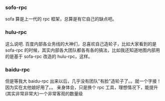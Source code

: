 ### sofo-rpc
sofa 算是上一代的 rpc 框架，总算是有它自己的缺点吧。

### hulu-rpc

这么说吧. 百度内部各业务线的大神们，总喜欢自己造轮子，比如大家看到的是sofa-rpc 的时候，其实内部各大团队都各有各的搞法，比如我还知道地图内部用的是基于 sofa-rpc 改造的 hulu-rpc，这样。 

### baidu-rpc
但是等我大 baidu-rpc 出来以后，几乎没有团队"有脸"造轮子了。。就一个字接！因为实在太他娘好用了。。
亲身体会，只是换个 rpc 工具，理想情况下，能提升(其实非常非常大)一个非常客观的数量级
